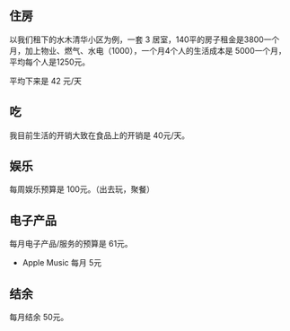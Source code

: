
## 住房

以我们租下的水木清华小区为例，一套 3 居室，140平的房子租金是3800一个月，加上物业、燃气、水电（1000），一个月4个人的生活成本是 5000一个月，平均每个人是1250元。

平均下来是 42 元/天

## 吃

我目前生活的开销大致在食品上的开销是 40元/天。

## 娱乐

每周娱乐预算是 100元。（出去玩，聚餐）

## 电子产品

每月电子产品/服务的预算是 61元。
- Apple Music 每月 5元

## 结余

每月结余 50元。
